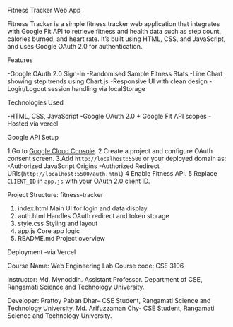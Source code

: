 Fitness Tracker Web App

Fitness Tracker is a simple fitness tracker web application that integrates with Google Fit API to retrieve fitness and health data such as step count, calories burned, and heart rate. It’s built using HTML, CSS, and JavaScript, and uses Google OAuth 2.0 for authentication.

 Features

-Google OAuth 2.0 Sign-In
-Randomised Sample Fitness Stats
-Line Chart showing step trends using Chart.js
-Responsive UI with clean design
-Login/Logout session handling via localStorage

Technologies Used

-HTML, CSS, JavaScript
-Google OAuth 2.0 + Google Fit API scopes
-Hosted via vercel

Google API Setup

1 Go to [Google Cloud Console](https://console.cloud.google.com/).
2 Create a project and configure OAuth consent screen.
3.Add `http://localhost:5500` or your deployed domain as:
   -Authorized JavaScript Origins
   -Authorized Redirect URIs(`http://localhost:5500/auth.html`)
4 Enable Fitness API.
5 Replace `CLIENT_ID` in `app.js` with your OAuth 2.0 client ID.
 
Project Structure:
fitness-tracker
1. index.html         Main UI for login and data display
2. auth.html          Handles OAuth redirect and token storage
3. style.css          Styling and layout
4. app.js             Core app logic
5. README.md          Project overview

Deployment -via Vercel

Course Name: Web Engineering Lab 
Course code: CSE 3106

Instructor: 
Md. Mynoddin.
Assistant Professor.
Department of CSE,
Rangamati Science and Technology University.

Developer:
Prattoy Paban Dhar– CSE Student, Rangamati Science and Technology University.
Md. Arifuzzaman Chy- CSE Student, Rangamati Science and Technology University.
